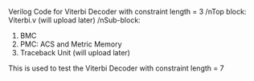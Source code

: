 Verilog Code for Viterbi Decoder with constraint length = 3
/nTop block: Viterbi.v (will upload later)
/nSub-block:
1. BMC
2. PMC: ACS and Metric Memory
3. Traceback Unit (will upload later)

This is used to test the Viterbi Decoder with constraint length = 7
